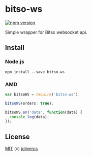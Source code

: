 bitso-ws
===========

[![npm version](https://badge.fury.io/js/bitso-ws.svg)](http://badge.fury.io/js/bitso-ws)

Simple wrapper for Bitso websocket api.


Install
-------

### Node.js

```shell
npm install --save bitso-ws
```


### AMD

```javascript
var bitsoWS = require('bitso-ws');

bitsoWS(orders: true);

bitsoWS.on('data', function(data) {
  console.log(data);
});
```

License
-------

[MIT](https://github.com/joliveros/bitso-ws/blob/master/LICENSE) (c) [joliveros](https://github.com/joliveros)
